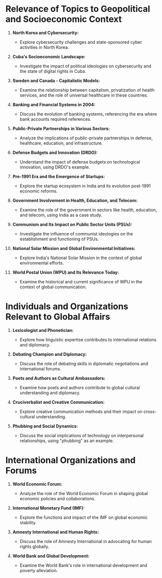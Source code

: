 # Relevance of Topics to Geopolitical and Socioeconomic Context

1. **North Korea and Cybersecurity:**
   - Explore cybersecurity challenges and state-sponsored cyber activities in North Korea.

2. **Cuba's Socioeconomic Landscape:**
   - Investigate the impact of political ideologies on cybersecurity and the state of digital rights in Cuba.

3. **Sweden and Canada - Capitalistic Models:**
   - Examine the relationship between capitalism, privatization of health services, and the role of universal healthcare in these countries.

4. **Banking and Financial Systems in 2004:**
   - Discuss the evolution of banking systems, referencing the era where bank accounts required references.

5. **Public-Private Partnerships in Various Sectors:**
   - Analyze the implications of public-private partnerships in defense, healthcare, education, and infrastructure.

6. **Defense Budgets and Innovation (DRDO):**
   - Understand the impact of defense budgets on technological innovation, using DRDO's example.

7. **Pre-1991 Era and the Emergence of Startups:**
   - Explore the startup ecosystem in India and its evolution post-1991 economic reforms.

8. **Government Involvement in Health, Education, and Telecom:**
   - Examine the role of the government in sectors like health, education, and telecom, using India as a case study.

9. **Communism and Its Impact on Public Sector Units (PSUs):**
   - Investigate the influence of communist ideologies on the establishment and functioning of PSUs.

10. **National Solar Mission and Global Environmental Initiatives:**
    - Explore India's National Solar Mission in the context of global environmental efforts.

11. **World Postal Union (WPU) and Its Relevance Today:**
    - Examine the historical and current significance of WPU in the context of global communication.

# Individuals and Organizations Relevant to Global Affairs

1. **Lexicologist and Phonetician:**
   - Explore how linguistic expertise contributes to international relations and diplomacy.

2. **Debating Champion and Diplomacy:**
   - Discuss the role of debating skills in diplomatic negotiations and international forums.

3. **Poets and Authors as Cultural Ambassadors:**
   - Examine how poets and authors contribute to global cultural understanding and diplomacy.

4. **Cruciverbalist and Creative Communication:**
   - Explore creative communication methods and their impact on cross-cultural understanding.

5. **Phubbing and Social Dynamics:**
   - Discuss the social implications of technology on interpersonal relationships, using "phubbing" as an example.

# International Organizations and Forums

1. **World Economic Forum:**
   - Analyze the role of the World Economic Forum in shaping global economic policies and collaborations.

2. **International Monetary Fund (IMF):**
   - Explore the functions and impact of the IMF on global economic stability.

3. **Amnesty International and Human Rights:**
   - Discuss the role of Amnesty International in advocating for human rights globally.

4. **World Bank and Global Development:**
   - Examine the World Bank's role in international development and poverty alleviation.

